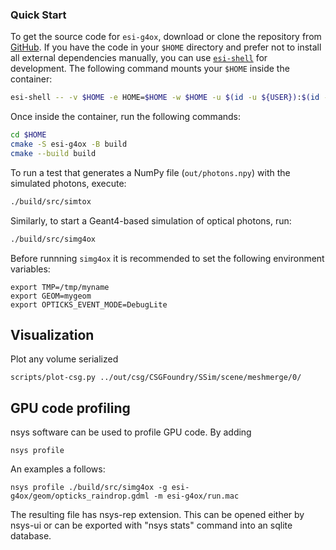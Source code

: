 ### Quick Start

To get the source code for `esi-g4ox`, download or clone the repository from [GitHub](https://github.com/BNLNPPS/esi-g4ox). If you have the code in your `$HOME` directory and prefer not to install all external dependencies manually, you can use [`esi-shell`](https://github.com/BNLNPPS/esi-shell) for development. The following command mounts your `$HOME` inside the container:

```bash
esi-shell -- -v $HOME -e HOME=$HOME -w $HOME -u $(id -u ${USER}):$(id -g ${USER})
```

Once inside the container, run the following commands:

```bash
cd $HOME
cmake -S esi-g4ox -B build
cmake --build build
```

To run a test that generates a NumPy file (`out/photons.npy`) with the simulated photons, execute:

```bash
./build/src/simtox
```

Similarly, to start a Geant4-based simulation of optical photons, run:

```bash
./build/src/simg4ox
```

Before runnning `simg4ox` it is recommended to set the following environment variables:

```
export TMP=/tmp/myname
export GEOM=mygeom
export OPTICKS_EVENT_MODE=DebugLite
```


## Visualization

Plot any volume serialized 

```
scripts/plot-csg.py ../out/csg/CSGFoundry/SSim/scene/meshmerge/0/
```

## GPU code profiling

nsys software can be used to profile GPU code. By adding 

```
nsys profile
```
An examples a follows:

```
nsys profile ./build/src/simg4ox -g esi-g4ox/geom/opticks_raindrop.gdml -m esi-g4ox/run.mac
```

The resulting file has nsys-rep extension. This can be opened either by nsys-ui or can be exported with "nsys stats" command into an sqlite database.
